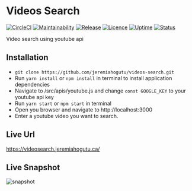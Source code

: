 # Videos Search

[![CircleCI](https://img.shields.io/circleci/build/github/jeremiahogutu/circle-ci-react.svg)](https://circleci.com/gh/jeremiahogutu/videos-search) [![Maintainability](https://api.codeclimate.com/v1/badges/4061ee3b5be25d378500/maintainability)](https://codeclimate.com/github/jeremiahogutu/videos-search/maintainability) [![Release](https://img.shields.io/github/v/release/jeremiahogutu/videos-search)](https://github.com/jeremiahogutu/videos-search/releases) [![Licence](https://img.shields.io/npm/l/react)](https://opensource.org/licenses/MIT) [![Uptime](https://img.shields.io/uptimerobot/ratio/m783422332-a5c79bf4e211c80549fec00a)](https://stats.uptimerobot.com/LY0gDFRMx4) [![Status](https://img.shields.io/uptimerobot/status/m783422332-a5c79bf4e211c80549fec00a)](https://stats.uptimerobot.com/LY0gDFRMx4)

Video search using youtube api

## Installation
* `git clone https://github.com/jeremiahogutu/videos-search.git`
* Run `yarn install` or `npm install` in terminal to install application dependencies
* Navigate to /src/apis/youtube.js and change `const GOOGLE_KEY` to your youtube api key
* Run `yarn start` or `npm start` in terminal
* Open you browser and navigate to http://localhost:3000
* Enter a youtube video you want to search.

## Live Url
https://videosearch.jeremiahogutu.ca/

## Live Snapshot
![snapshot](https://portfolio-jeremiah.s3.ca-central-1.amazonaws.com/video_search_snapshot.png)
